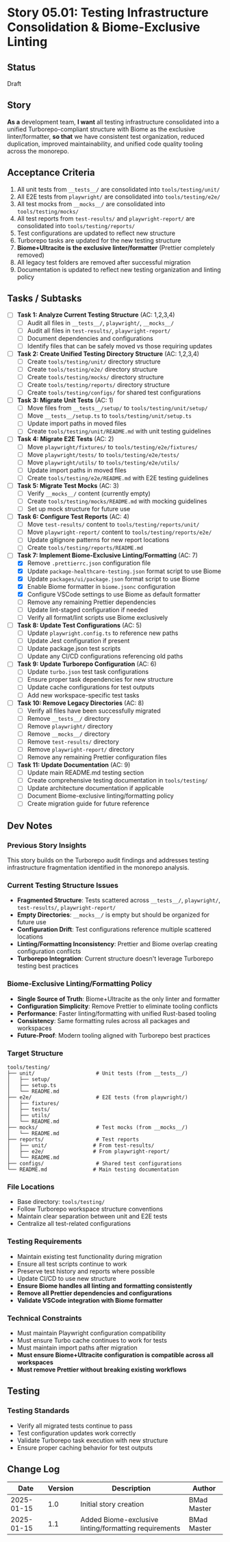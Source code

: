 # Story 05.01: Testing Infrastructure Consolidation & Biome-Exclusive Linting

## Status
Draft

## Story
**As a** development team,
**I want** all testing infrastructure consolidated into a unified Turborepo-compliant structure with Biome as the exclusive linter/formatter,
**so that** we have consistent test organization, reduced duplication, improved maintainability, and unified code quality tooling across the monorepo.

## Acceptance Criteria
1. All unit tests from `__tests__/` are consolidated into `tools/testing/unit/`
2. All E2E tests from `playwright/` are consolidated into `tools/testing/e2e/`
3. All test mocks from `__mocks__/` are consolidated into `tools/testing/mocks/`
4. All test reports from `test-results/` and `playwright-report/` are consolidated into `tools/testing/reports/`
5. Test configurations are updated to reflect new structure
6. Turborepo tasks are updated for the new testing structure
7. **Biome+Ultracite is the exclusive linter/formatter** (Prettier completely removed)
8. All legacy test folders are removed after successful migration
9. Documentation is updated to reflect new testing organization and linting policy

## Tasks / Subtasks

- [ ] **Task 1: Analyze Current Testing Structure** (AC: 1,2,3,4)
  - [ ] Audit all files in `__tests__/`, `playwright/`, `__mocks__/`
  - [ ] Audit all files in `test-results/`, `playwright-report/`
  - [ ] Document dependencies and configurations
  - [ ] Identify files that can be safely moved vs those requiring updates

- [ ] **Task 2: Create Unified Testing Directory Structure** (AC: 1,2,3,4)
  - [ ] Create `tools/testing/unit/` directory structure
  - [ ] Create `tools/testing/e2e/` directory structure  
  - [ ] Create `tools/testing/mocks/` directory structure
  - [ ] Create `tools/testing/reports/` directory structure
  - [ ] Create `tools/testing/configs/` for shared test configurations

- [ ] **Task 3: Migrate Unit Tests** (AC: 1)
  - [ ] Move files from `__tests__/setup/` to `tools/testing/unit/setup/`
  - [ ] Move `__tests__/setup.ts` to `tools/testing/unit/setup.ts`
  - [ ] Update import paths in moved files
  - [ ] Create `tools/testing/unit/README.md` with unit testing guidelines

- [ ] **Task 4: Migrate E2E Tests** (AC: 2)
  - [ ] Move `playwright/fixtures/` to `tools/testing/e2e/fixtures/`
  - [ ] Move `playwright/tests/` to `tools/testing/e2e/tests/`
  - [ ] Move `playwright/utils/` to `tools/testing/e2e/utils/`
  - [ ] Update import paths in moved files
  - [ ] Create `tools/testing/e2e/README.md` with E2E testing guidelines

- [ ] **Task 5: Migrate Test Mocks** (AC: 3)
  - [ ] Verify `__mocks__/` content (currently empty)
  - [ ] Create `tools/testing/mocks/README.md` with mocking guidelines
  - [ ] Set up mock structure for future use

- [ ] **Task 6: Configure Test Reports** (AC: 4)
  - [ ] Move `test-results/` content to `tools/testing/reports/unit/`
  - [ ] Move `playwright-report/` content to `tools/testing/reports/e2e/`
  - [ ] Update gitignore patterns for new report locations
  - [ ] Create `tools/testing/reports/README.md`

- [ ] **Task 7: Implement Biome-Exclusive Linting/Formatting** (AC: 7)
  - [x] Remove `.prettierrc.json` configuration file
  - [x] Update `package-healthcare-testing.json` format script to use Biome
  - [x] Update `packages/ui/package.json` format script to use Biome
  - [x] Enable Biome formatter in `biome.jsonc` configuration
  - [x] Configure VSCode settings to use Biome as default formatter
  - [ ] Remove any remaining Prettier dependencies
  - [ ] Update lint-staged configuration if needed
  - [ ] Verify all format/lint scripts use Biome exclusively

- [ ] **Task 8: Update Test Configurations** (AC: 5)
  - [ ] Update `playwright.config.ts` to reference new paths
  - [ ] Update Jest configuration if present
  - [ ] Update package.json test scripts
  - [ ] Update any CI/CD configurations referencing old paths

- [ ] **Task 9: Update Turborepo Configuration** (AC: 6)
  - [ ] Update `turbo.json` test task configurations
  - [ ] Ensure proper task dependencies for new structure
  - [ ] Update cache configurations for test outputs
  - [ ] Add new workspace-specific test tasks

- [ ] **Task 10: Remove Legacy Directories** (AC: 8)
  - [ ] Verify all files have been successfully migrated
  - [ ] Remove `__tests__/` directory
  - [ ] Remove `playwright/` directory
  - [ ] Remove `__mocks__/` directory
  - [ ] Remove `test-results/` directory
  - [ ] Remove `playwright-report/` directory
  - [ ] Remove any remaining Prettier configuration files

- [ ] **Task 11: Update Documentation** (AC: 9)
  - [ ] Update main README.md testing section
  - [ ] Create comprehensive testing documentation in `tools/testing/`
  - [ ] Update architecture documentation if applicable
  - [ ] Document Biome-exclusive linting/formatting policy
  - [ ] Create migration guide for future reference

## Dev Notes

### Previous Story Insights
This story builds on the Turborepo audit findings and addresses testing infrastructure fragmentation identified in the monorepo analysis.

### Current Testing Structure Issues
- **Fragmented Structure**: Tests scattered across `__tests__/`, `playwright/`, `test-results/`, `playwright-report/`
- **Empty Directories**: `__mocks__/` is empty but should be organized for future use
- **Configuration Drift**: Test configurations reference multiple scattered locations
- **Linting/Formatting Inconsistency**: Prettier and Biome overlap creating configuration conflicts
- **Turborepo Integration**: Current structure doesn't leverage Turborepo testing best practices

### Biome-Exclusive Linting/Formatting Policy
- **Single Source of Truth**: Biome+Ultracite as the only linter and formatter
- **Configuration Simplicity**: Remove Prettier to eliminate tooling conflicts
- **Performance**: Faster linting/formatting with unified Rust-based tooling
- **Consistency**: Same formatting rules across all packages and workspaces
- **Future-Proof**: Modern tooling aligned with Turborepo best practices

### Target Structure
```
tools/testing/
├── unit/                    # Unit tests (from __tests__/)
│   ├── setup/
│   ├── setup.ts
│   └── README.md
├── e2e/                     # E2E tests (from playwright/)
│   ├── fixtures/
│   ├── tests/
│   ├── utils/
│   └── README.md
├── mocks/                   # Test mocks (from __mocks__/)
│   └── README.md
├── reports/                 # Test reports
│   ├── unit/               # From test-results/
│   ├── e2e/                # From playwright-report/
│   └── README.md
├── configs/                 # Shared test configurations
└── README.md               # Main testing documentation
```

### File Locations
- Base directory: `tools/testing/`
- Follow Turborepo workspace structure conventions
- Maintain clear separation between unit and E2E tests
- Centralize all test-related configurations

### Testing Requirements
- Maintain existing test functionality during migration
- Ensure all test scripts continue to work
- Preserve test history and reports where possible
- Update CI/CD to use new structure
- **Ensure Biome handles all linting and formatting consistently**
- **Remove all Prettier dependencies and configurations**
- **Validate VSCode integration with Biome formatter**

### Technical Constraints
- Must maintain Playwright configuration compatibility
- Must ensure Turbo cache continues to work for tests
- Must maintain import paths after migration
- **Must ensure Biome+Ultracite configuration is compatible across all workspaces**
- **Must remove Prettier without breaking existing workflows**


## Testing
### Testing Standards
- Verify all migrated tests continue to pass
- Test configuration updates work correctly
- Validate Turborepo task execution with new structure
- Ensure proper caching behavior for test outputs

## Change Log
| Date | Version | Description | Author |
|------|---------|-------------|--------|
| 2025-01-15 | 1.0 | Initial story creation | BMad Master |
| 2025-01-15 | 1.1 | Added Biome-exclusive linting/formatting requirements | BMad Master |